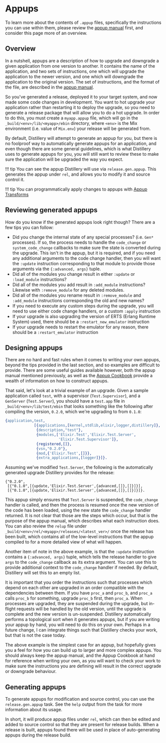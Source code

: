 # Appups

To learn more about the contents of `.appup` files, specifically the instructions you can use within
them, please review the [appup manual](http://erlang.org/doc/man/appup.html) first, and consider this
page more of an overview.

## Overview

In a nutshell, appups are a description of how to upgrade and downgrade a given application from one version to
another. It contains the name of the application, and two sets of instructions, one which will upgrade the application
to the newer version, and one which will downgrade the application to the original version. The set of instructions,
and the format of the file, are described in the [appup manual](http://erlang.org/doc/man/appup.html).

So you've generated a release, deployed it to your target system, and now made some code changes in development.
You want to hot upgrade your application rather than restarting it to deploy the upgrade, so you need to generate 
a release package that will allow you to do a hot upgrade. In order to do this, you must create a `myapp.appup` file, 
which will go in the `_build/<env>/lib/<myapp>/ebin` directory, where `<env>` is the Mix environment (i.e. value of `Mix.env`) 
your release will be generated from.

By default, Distillery will attempt to generate an appup for you, but there is no foolproof way to automatically generate appups for 
an application, and even though there are some general guidelines, which is what Distillery uses to generate appups for you, you will
still want to review these to make sure the application will be upgraded the way you expect.

!!! tip
    You can see the appup Distillery will use via `release.gen.appup`. This
    generates the appup under `rel`, and allows you to modify it and source
    control it.

!!! tip
    You can programmatically apply changes to appups with [Appup Transforms](../plugins/appup_transforms.md)

## Reviewing generated appups

How do you know if the generated appups look right though? There are a few tips you can follow:

  * Did you change the internal state of any special processes? (i.e. `Gen*` processes). If so, the process needs
    to handle the `code_change` or `system_code_change` callbacks to make sure the state is converted during the upgrade.
    This isn't in the appup, but it is required, and if you need any additional arguments to the code change handler, then
    you will want the `:update` instruction corresponding to that module to provide those arguments via the `{:advanced, args}` tuple.
  * Did all of the modules you change result in either `:update` or `:load_module` instructions?
  * Did all of the modules you add result in `:add_module` instructions? Likewise with `:remove_module` for any deleted modules.
  * Did all of the modules you rename result in `:remove_module` and `:add_module` instructions corresponding the old and new names?
  * If you need to execute any custom steps during the upgrade, you will need to use either code change handlers, or a custom `:apply` instruction
  * If your upgrade is also upgrading the version of ERTS (Erlang Runtime System) used, there should be a `:restart_new_emulator` instruction
  * If your upgrade needs to restart the emulator for any reason, there should be a `:restart_emulator` instruction

## Designing appups

There are no hard and fast rules when it comes to writing your own appups,
beyond the tips provided in the last section, and so examples are difficult to
provide. There are some useful guides available however, both the appup manual
mentioned previously, as well as the [Appup Cookbook](http://erlang.org/doc/design_principles/appup_cookbook.html)
provide a wealth of information on how to construct appups.

That said, let's look at a trivial example of an upgrade. Given a sample
application called `test`, with a supervisor (`Test.Supervisor`), and a
`GenServer` (`Test.Server`), you should have a `test.app` file in
`_build/<env>/lib/test/ebin` that looks something like the following after
compiling the version, `0.2.0`, which we're upgrading to from `0.1.0`:

```erlang
{application,test,
             [{applications,[kernel,stdlib,elixir,logger,distillery]},
              {description,"test"},
              {modules,['Elixir.Test','Elixir.Test.Server',
                        'Elixir.Test.Supervisor']},
              {registered,[]},
              {vsn,"0.2.0"},
              {mod,{'Elixir.Test',[]}},
              {extra_applications,[logger]}]}.
```

Assuming we've modified `Test.Server`, the following is the automatically
generated upgrade Distillery provides for the release:

```
{"0.2.0",
 [{"0.1.0",[{update,'Elixir.Test.Server',{advanced,[]},[]}]}],
 [{"0.1.0",[{update,'Elixir.Test.Server',{advanced,[]},[]}]}]}.
```

This appup simply ensures that `Test.Server` is suspended, the `code_change`
handler is called, and then the process is resumed once the new version of the
code has been loaded, using the new state the `code_change` handler returned. It
is not clear that those are the steps which occur, but that is the purpose of
the appup manual, which describes what each instruction does. You can also
review the `relup` file under `_build/<env>/rel/<myapp>/releases/<latest_ver>/`
once the release has been built, which contains all of the low-level
instructions that the appup compiled to for a more detailed view of what will
happen.

Another item of note in the above example, is that the `:update` instruction
contains a `{:advanced, args}` tuple, which tells the release handler to give
`args` to the `code_change` callback as its extra argument. You can use this to
provide additional context to the `code_change` handler if needed. By default,
Distillery will set this to an empty list.

It is important that you order the instructions such that processes which depend
on each other are upgraded in an order compatible with the dependencies between
them. If you have `proc_a` and `proc_b`, and `proc_a` calls `proc_b` for
something, upgrade `proc_b` first, then `proc_a`. When processes are upgraded,
they are suspended during the upgrade, but in-flight requests will be handled by
the old version, until the upgrade is complete and the new version is
un-suspended. Distillery automatically performs a topological sort when it
generates appups, but if you are writing your appup by hand, you will need to do
this on your own. Perhaps in a future change, I can integrate things such that
Distillery checks your work, but that is not the case today.

The above example is the simplest case for an appup, but hopefully gives you a
feel for how you can build up to larger and more complex appups. You should
always keep the appup manual, and the Appup Cookbook at hand for reference when
writing your own, as you will want to check your work to make sure the
instructions you are defining will result in the correct upgrade or downgrade
behaviour.

## Generating appups

To generate appups for modification and source control, you can use the
`release.gen.appup` task. See the `help` output from the task for more
information about its usage.

In short, it will produce appup files under `rel`, which can then be edited and
added to source control so that they are present for release builds. When a
release is built, appups found there will be used in place of auto-generating
appups during the release build.
